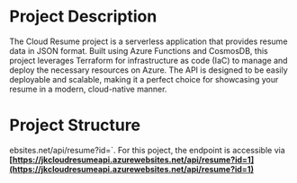 # Project Description
The Cloud Resume project is a serverless application that provides resume data in JSON format. Built using Azure Functions and CosmosDB, this project leverages Terraform for infrastructure as code (IaC) to manage and deploy the necessary resources on Azure. The API is designed to be easily deployable and scalable, making it a perfect choice for showcasing your resume in a modern, cloud-native manner.

# Project Structure

ebsites.net/api/resume?id=<document-id>`. For this poject, the endpoint is accessible via **[https://jkcloudresumeapi.azurewebsites.net/api/resume?id=1](https://jkcloudresumeapi.azurewebsites.net/api/resume?id=1)**
